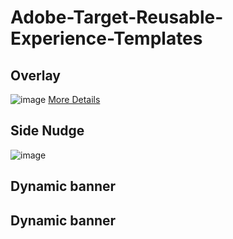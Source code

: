 # Adobe-Target-Reusable-Experience-Templates


## Overlay

![image](https://user-images.githubusercontent.com/101316657/162180080-e762cf92-104c-4c10-9b5f-9974c816b607.png)
[More Details](https://github.com/pierian-co/Adobe-Target-Reusable-Experience-Templates/blob/main/Features/Overlay.md)
           
## Side Nudge

![image](https://user-images.githubusercontent.com/101316657/162182285-2e95a970-d9fc-47be-bd59-de52d6962232.png)

## Dynamic banner


## Dynamic banner
